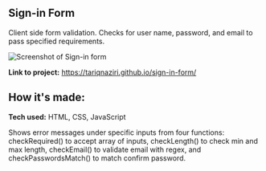 ## Sign-in Form

Client side form validation. Checks for user name, password, and email to pass specified requirements.

![Screenshot of Sign-in form](https://i.imgur.com/eCprMXi.png)

**Link to project:** https://tariqnaziri.github.io/sign-in-form/

## How it's made:

**Tech used:** HTML, CSS, JavaScript

Shows error messages under specific inputs from four functions: checkRequired() to accept array of inputs, checkLength() to check min and max length, checkEmail() to validate email with regex, and checkPasswordsMatch() to match confirm password.
